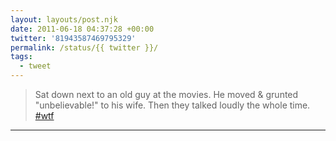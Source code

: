 ```yaml
---
layout: layouts/post.njk
date: 2011-06-18 04:37:28 +00:00
twitter: '81943587469795329'
permalink: /status/{{ twitter }}/
tags: 
  - tweet
---
```


> Sat down next to an old guy at the movies. He moved & grunted "unbelievable!" to his wife. Then they talked loudly the whole time. [#wtf](https://twitter.com/hashtag/wtf)

---

